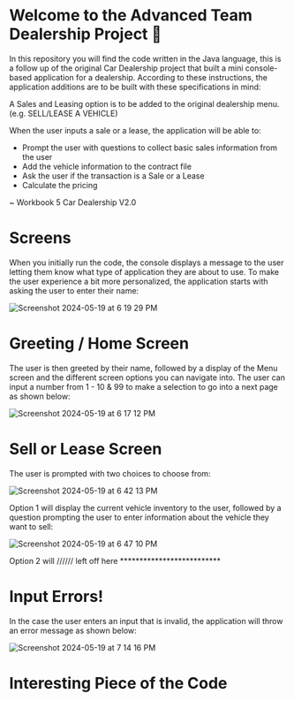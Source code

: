 # Welcome to the Advanced Team Dealership Project 🚗

In this repository you will find the code written in the Java language, this is a follow up of the original Car Dealership project that built a mini console-based application for a dealership. According to these instructions, the application additions are to be built with these specifications in mind:

A Sales and Leasing option is to be added to the original dealership menu. (e.g. SELL/LEASE A VEHICLE)

When the user inputs a sale or a lease, the application will be able to:
- Prompt the user with questions to collect basic sales information from the user
- Add the vehicle information to the contract file
- Ask the user if the transaction is a Sale or a Lease
- Calculate the pricing

~ Workbook 5 Car Dealership V2.0

# Screens
When you initially run the code, the console displays a message to the user letting them know what type of application they are about to use. To make the user experience a bit more personalized, the application starts with asking the user to enter their name:

![Screenshot 2024-05-19 at 6 19 29 PM](https://github.com/Reyna221b/team-car-dealership/assets/99916123/97ae3180-0028-43fc-bced-761f1fb17adc)

# Greeting / Home Screen
The user is then greeted by their name, followed by a display of the Menu screen and the different screen options you can navigate into. The user can input a number from 1 - 10 & 99 to make a selection to go into a next page as shown below:

![Screenshot 2024-05-19 at 6 17 12 PM](https://github.com/Reyna221b/team-car-dealership/assets/99916123/5db5a307-5a5a-478b-a0b8-4db893c59de0)

# Sell or Lease Screen
The user is prompted with two choices to choose from:

![Screenshot 2024-05-19 at 6 42 13 PM](https://github.com/Reyna221b/team-car-dealership/assets/99916123/71ed2c08-78d6-45b6-b2df-83798d6ab39c)

Option 1 will display the current vehicle inventory to the user, followed by a question prompting the user to enter information about the vehicle they want to sell:

![Screenshot 2024-05-19 at 6 47 10 PM](https://github.com/Reyna221b/team-car-dealership/assets/99916123/353a9b1b-84ff-4489-b3b9-87639801e2e4)

Option 2 will ////// left off here **************************


# Input Errors!
In the case the user enters an input that is invalid, the application will throw an error message as shown below:

![Screenshot 2024-05-19 at 7 14 16 PM](https://github.com/Reyna221b/team-car-dealership/assets/99916123/b002ec87-d07a-4bfb-a262-5831afe497a1)

# Interesting Piece of the Code

